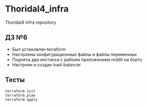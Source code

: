 # Thoridal4_infra
Thoridal4 Infra repository

## ДЗ №6

- Был установлен terraform
- Настроены конфигурационные файлы и файлы переменных
- Подняты два инстанса с рабоим приложением reddit на борту
- Настроен и создан load-balancer

## Тесты

```
terraform init
terraform plan
terraform apply
```
